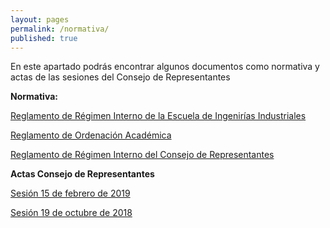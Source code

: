 ```yaml
---
layout: pages
permalink: /normativa/
published: true
---
```

En este apartado podrás encontrar algunos documentos como normativa y actas de las sesiones del Consejo de Representantes

**Normativa:**

[Reglamento de Régimen Interno de la Escuela de Ingenirías Industriales](https://www.eii.uva.es/escuela/documentos/filesNormativa/Eii_reglamento_interno.pdf)

[Reglamento de Ordenación Académica](http://www.uva.es/export/sites/uva/1.lauva/1.04.secretariageneral/_documentos/VII.4.Reglamento-de-Ordenacion-Academica.pdf)

[Reglamento de Régimen Interno del Consejo de Representantes](https://drive.google.com/file/d/1IRd-VJOvEtN9D5aGHz2LxkaFA4FW0J3d/view?usp=sharing)

**Actas Consejo de Representantes** 

[Sesión 15 de febrero de 2019](https://drive.google.com/file/d/1gjCGmF4XaHGceQAVJOet4_J8m2_Nta8x/view?usp=sharing)

[Sesión 19 de octubre de 2018](https://drive.google.com/file/d/1GI7MhLm-XYgtNIoMKsf6E30hTg-fE2dc/view?usp=sharing)